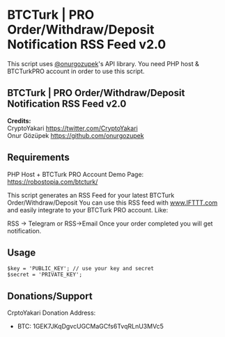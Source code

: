 # BTCTurk | PRO Order/Withdraw/Deposit<br>Notification RSS Feed v2.0

This script uses [@onurgozupek]( https://github.com/onurgozupek )'s API library. You need PHP host & BTCTurkPRO account in order to use this script.<br>

## BTCTurk | PRO Order/Withdraw/Deposit Notification RSS Feed v2.0

**Credits:** <br>
CryptoYakari https://twitter.com/CryptoYakari<br>
Onur Gözüpek https://github.com/onurgozupek

Requirements
-------------
PHP Host + BTCTurk PRO Account
Demo Page: https://robostopia.com/btcturk/

This script generates an RSS Feed for your latest BTCTurk Order/Withdraw/Deposit
You can use this RSS feed with www.IFTTT.com and easily integrate to your BTCTurk PRO account. Like:

RSS -> Telegram or RSS->Email
Once your order completed you will get notification.

Usage 
-------------

	$key = 'PUBLIC_KEY'; // use your key and secret
	$secret = 'PRIVATE_KEY';

Donations/Support
-----
CrptoYakari Donation Address: 
* BTC: 1GEK7JKqDgvcUGCMaGCfs6TvqRLnU3MVc5
